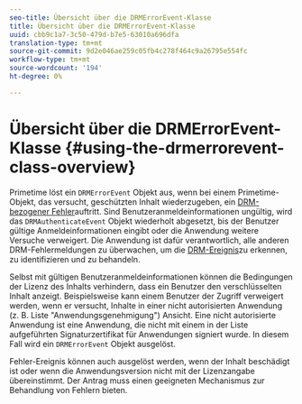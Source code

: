 ```yaml
---
seo-title: Übersicht über die DRMErrorEvent-Klasse
title: Übersicht über die DRMErrorEvent-Klasse
uuid: cbb9c1a7-3c50-479d-b7e5-63010a696dfa
translation-type: tm+mt
source-git-commit: 9d2e046ae259c05fb4c278f464c9a26795e554fc
workflow-type: tm+mt
source-wordcount: '194'
ht-degree: 0%

---
```



# Übersicht über die DRMErrorEvent-Klasse {#using-the-drmerrorevent-class-overview}

Primetime löst ein `DRMErrorEvent` Objekt aus, wenn bei einem Primetime-Objekt, das versucht, geschützten Inhalt wiederzugeben, ein [DRM-bezogener Fehler](https://help.adobe.com/en_US/primetime/drm/index.html#reference-DRM_Client_Error_Messages)auftritt. Sind Benutzeranmeldeinformationen ungültig, wird das `DRMAuthenticateEvent` Objekt wiederholt abgesetzt, bis der Benutzer gültige Anmeldeinformationen eingibt oder die Anwendung weitere Versuche verweigert. Die Anwendung ist dafür verantwortlich, alle anderen DRM-Fehlermeldungen zu überwachen, um die [DRM-Ereignis](https://help.adobe.com/en_US/primetime/drm/index.html#reference-DRM_Client_Error_Messages)zu erkennen, zu identifizieren und zu behandeln.

Selbst mit gültigen Benutzeranmeldeinformationen können die Bedingungen der Lizenz des Inhalts verhindern, dass ein Benutzer den verschlüsselten Inhalt anzeigt. Beispielsweise kann einem Benutzer der Zugriff verweigert werden, wenn er versucht, Inhalte in einer nicht autorisierten Anwendung (z. B. Liste &quot;Anwendungsgenehmigung&quot;) Ansicht. Eine nicht autorisierte Anwendung ist eine Anwendung, die nicht mit einem in der Liste aufgeführten Signaturzertifikat für Anwendungen signiert wurde. In diesem Fall wird ein `DRMErrorEvent` Objekt ausgelöst.

Fehler-Ereignis können auch ausgelöst werden, wenn der Inhalt beschädigt ist oder wenn die Anwendungsversion nicht mit der Lizenzangabe übereinstimmt. Der Antrag muss einen geeigneten Mechanismus zur Behandlung von Fehlern bieten.

